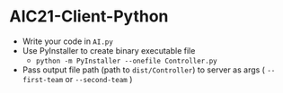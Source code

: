 # AIC21-Client-Python
- Write your code in `AI.py`
- Use PyInstaller to create binary executable file
  - `python -m PyInstaller --onefile Controller.py`
- Pass output file path (path to `dist/Controller`) to server as args ( `--first-team` or `--second-team` )

